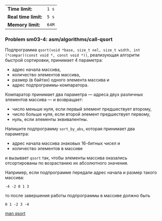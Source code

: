 |                      |       |
|----------------------|-------|
| **Time limit:**      | `1 s` |
| **Real time limit:** | `5 s` |
| **Memory limit:**    | `64M` |


### Problem sm03-4: asm/algorithms/call-qsort

Подпрограмма `qsort(void *base, size_t nel, size_t width, int (*compar)(const void *, const void
*))`, реализующая алгоритм быстрой сортировки, принимает 4 параметра:

* адрес начала массива,
* количество элементов массива,
* размер (в байтах) одного элемента массива и
* адрес подпрограммы-компаратора.

Компаратор принимает два параметра — адреса двух различных элементов массива — и возвращает:

* число меньше нуля, если первый элемент предшествует второму,
* число больше нуля, если второй элемент предшествует первому,
* нуль, если элементы эквивалентны.

Напишите подпрограмму `sort_by_abs`, которая принимает два параметра:

* адрес начала массива знаковых 16-битных чисел и
* количество элементов в массиве

и вызывает `qsort` так, чтобы элементы массива оказались отсортированы по возрастанию их абсолютного
значения.

Например, если подпрограмме передали адрес начала и размер такого массива:

    
    
    -4 -2 0 1 3

то после завершения работы подпрограммы в массиве должно быть

    
    
    0 1 -2 3 -4

[man qsort](https://linux.die.net/man/3/qsort)

